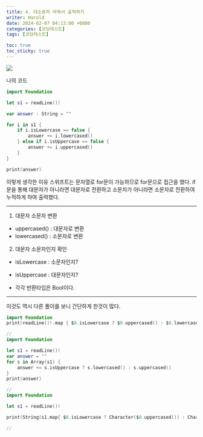 ```yaml
---
title: 4. 대소문자 바꿔서 출력하기
writer: Harold
date: 2024-02-07 04:13:00 +0800
categories: [코딩테스트]
tags: [코딩테스트]

toc: true
toc_sticky: true
---
```

![](https://velog.velcdn.com/images/haroldfromk/post/5b22125b-d8bc-477c-840a-671190638ac5/image.png)

나의 코드
```swift
import Foundation

let s1 = readLine()!

var answer : String = ""

for i in s1 {
    if i.isLowercase == false {
        answer += i.lowercased()
    } else if i.isUppercase == false {
        answer += i.uppercased()
    }
}

print(answer)
```

이렇게 생각한 이유
스위프트는 문자열로 for문이 가능하므로 for문으로 접근을 했다.
if문을 통해 대문자가 아니라면 대문자로 전환하고
소문자가 아니라면 소문자로 전환하여 누적하게 하여 출력했다.

---
1. 대문자 소문자 변환
- uppercased() : 대문자로 변환
- lowercased() : 소문자로 변환

2. 대문자 소문자인지 확인
- isLowercase : 소문자인지?
- isUppercase : 대문자인지?

- 각각 반환타입은 Bool이다.
---
이것도 역시 다른 풀이를 보니 간단하게 한것이 많다.

```swift
import Foundation
print(readLine()!.map { $0.isLowercase ? $0.uppercased() : $0.lowercased() }.joined())

//
import Foundation

let s1 = readLine()!
var answer = ""
for s in Array(s1) {
    answer += s.isUppercase ? s.lowercased() : s.uppercased()
}
print(answer)

//
import Foundation

let s1 = readLine()!

print(String(s1.map{ $0.isLowercase ? Character($0.uppercased()) : Character($0.lowercased()) }))

//
```
